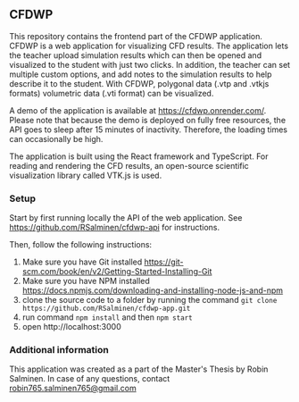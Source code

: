 ## CFDWP

This repository contains the frontend part of the CFDWP application. CFDWP is a web application for visualizing CFD results. The application lets the teacher upload simulation results which can then be opened and visualized to the student with just two clicks. In addition, the teacher can set multiple custom options, and add notes to the simulation results to help describe it to the student. With CFDWP, polygonal data (.vtp and .vtkjs formats) volumetric data (.vti format) can be visualized.

A demo of the application is available at https://cfdwp.onrender.com/. Please note that because the demo is deployed on fully free resources, the API goes to sleep after 15 minutes of inactivity. Therefore, the loading times can occasionally be high.

The application is built using the React framework and TypeScript. For reading and rendering the CFD results, an open-source scientific visualization library called VTK.js is used.

### Setup
Start by first running locally the API of the web application. See https://github.com/RSalminen/cfdwp-api for instructions.

Then, follow the following instructions:
1. Make sure you have Git installed https://git-scm.com/book/en/v2/Getting-Started-Installing-Git
2. Make sure you have NPM installed https://docs.npmjs.com/downloading-and-installing-node-js-and-npm
3. clone the source code to a folder by running the command ```git clone https://github.com/RSalminen/cfdwp-app.git```
4. run command ```npm install``` and then ```npm start```
5. open http://localhost:3000

### Additional information
This application was created as a part of the Master's Thesis by Robin Salminen. In case of any questions, contact robin765.salminen765@gmail.com
